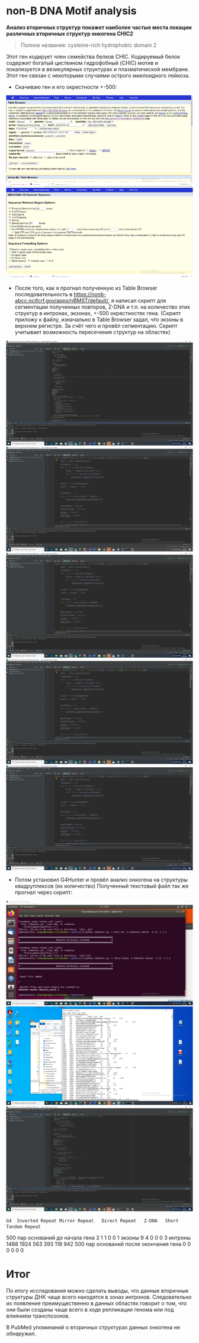 # non-B DNA Motif analysis
**Анализ вторичных структур покажет наиболее частые места локации различных вторичных структур онкогена CHIC2**
> Полное название: cysteine-rich hydrophobic domain 2

Этот ген кодирует член семейства белков CHIC. 
Кодируемый белок содержит богатый цистеином гидрофобный (CHIC) мотив и локализуется в везикулярных структурах и плазматической мембране. 
Этот ген связан с некоторыми случаями острого миелоидного лейкоза.
- Скачиваю ген и его окрестности +-500:

![GitHub Logo](images/Рисунок49.png)
![GitHub Logo](images/Рисунок50.png)

- После того, как я прогнал полученную из Table Browser последовательность в https://nonb-abcc.ncifcrf.gov/apps/nBMST/default/, я написал скрипт для сегментации полученных повторов, Z-DNA и т.п. на количество этих структур в интронах, экзонах, +-500 окрестностях гена. (Скрипт приложу к файлу, изначально в Table Browser задал, что экзоны в верхнем регистре. За счёт чего и провёл сегментацию. Скрипт учитывает возможность пересечения структур на областях)

![GitHub Logo](images/Рисунок51.png)
![GitHub Logo](images/Рисунок52.png)
![GitHub Logo](images/Рисунок53.png)
![GitHub Logo](images/Рисунок54.png)
![GitHub Logo](images/Рисунок55.png)

- Потом установил G4Hunter и провёл анализ онкогена на структуры квадруплексов (их количество)
Полученный текстовый файл так же прогнал через скрипт:
 
![GitHub Logo](images/Рисунок56.png)
![GitHub Logo](images/Рисунок57.png)
![GitHub Logo](images/Рисунок58.png)


	G4	Inverted Repeat	Mirror Repeat	Direct Repeat	Z-DNA	Short Tandem Repeat
500 пар оснований до начала гена	3	1	1	0	0	1
экзоны	9	4	0	0	0	3
интроны	1488	1924	563	393	118	942
500 пар оснований после окончания гена	0	0	0	0	0	0

# Итог
По итогу исследования можно сделать выводы, что данные вторичные структуры ДНК чаще всего находятся в зонах интронов. Следовательно их появление преимущественно в данных областях говорит о том, что они были созданы чаще всего в ходе репликации генома или под влиянием транспозонов.

В PubMed упоминаний о вторичных структурах данных онкогена не обнаружил.



